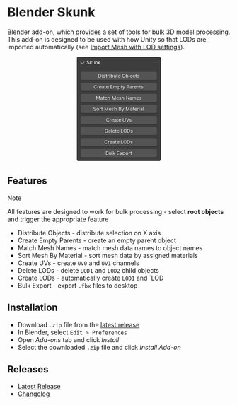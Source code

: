 ﻿# Blender Skunk

Blender add-on, which provides a set of tools for bulk 3D model processing. This add-on is designed to be used with how Unity so that LODs are imported automatically (see [Import Mesh with LOD settings](https://docs.unity3d.com/6000.0/Documentation/Manual/importing-lod-meshes.html)).

<p align="center">
  <img src="screenshot.png" />
</p>

## Features

> [!NOTE]
> All features are designed to work for bulk processing - select **root objects** and trigger the appropriate feature

- Distribute Objects - distribute selection on X axis
- Create Empty Parents - create an empty parent object
- Match Mesh Names - match mesh data names to object names
- Sort Mesh By Material - sort mesh data by assigned materials
- Create UVs - create `UV0` and `UV1` channels
- Delete LODs - delete `LOD1` and `LOD2` child objects
- Create LODs - automatically create `LOD1` and `LOD
- Bulk Export - export `.fbx` files to desktop

## Installation

- Download `.zip` file from the [latest release](https://github.com/chark/blender-skunk/releases/latest)
- In Blender, select `Edit > Preferences`
- Open _Add-ons_ tab and click _Install_
- Select the downloaded `.zip` file and click _Install Add-on_

## Releases

- [Latest Release](https://github.com/chark/blender-skunk/releases/latest)
- [Changelog](CHANGELOG.md)
